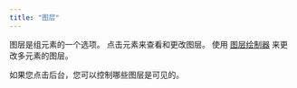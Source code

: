 ```yaml
---
title: "图层"
---
```


图层是组元素的一个选项。 点击元素来查看和更改图层。 使用 [图层绘制器](painters/layer.md) 来更改多元素的图层。

如果您点击后台，您可以控制哪些图层是可见的。

